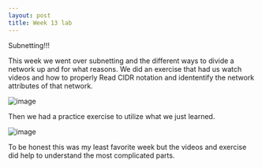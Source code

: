 ```yaml
---
layout: post
title: Week 13 lab
---
```


Subnetting!!!

This week we went over subnetting and the different ways to divide a network up and for what reasons. We did an exercise that had us watch videos and how to properly Read CIDR notation and idententify the network attributes of that network.

![image](https://user-images.githubusercontent.com/60416463/165858843-d2e882c9-0ab5-408e-9b7d-fc423e990473.png)

Then we had a practice exercise to utilize what we just learned.

![image](https://user-images.githubusercontent.com/60416463/165858907-2baa6e31-ee96-4dea-9ea8-e21b644f6bb9.png)

To be honest this was my least favorite week but the videos and exercise did help to understand the most complicated parts.
